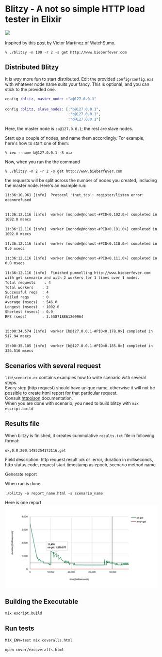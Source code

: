 Blitzy - A not so simple HTTP load tester in Elixir
============================================

![](http://i.imgur.com/Z8zyXZu.gif)

Inspired by this [post](http://www.watchsumo.com/posts/introduction-to-elixir-v1-0-0-by-example-i) by Victor Martinez of WatchSumo.

```
% ./blitzy -n 100 -r 2 -s get http://www.bieberfever.com
```

## Distributed Blitzy

It is _way_ more fun to start distributed. Edit the provided `config/config.exs` with whatever node name suits your fancy. This is optional, and you can stick to the provided one.

```elixir
config :blitz, master_node: :"a@127.0.0.1"

config :blitz, slave_nodes: [:"b@127.0.0.1", 
                             :"c@127.0.0.1",
                             :"d@127.0.0.1"] 
```

Here, the master node is `:a@127.0.0.1`; the rest are slave nodes.

Start up a couple of nodes, and name them accordingly. For example, here's how to start one of them:

```
% iex --name b@127.0.0.1 -S mix
```

Now, when you run the the command

```
% ./blitzy -n 2 -r 2 -s get http://www.bieberfever.com
```

the requests will be split across the number of nodes you created, including the master node. Here's an example run:

```
11:36:10.961 [info]  Protocol 'inet_tcp': register/listen error: econnrefused


11:36:12.116 [info]  worker [nonode@nohost-#PID<0.102.0>] completed in 1092.0 msecs

11:36:12.116 [info]  worker [nonode@nohost-#PID<0.101.0>] completed in 1092.0 msecs

11:36:12.116 [info]  worker [nonode@nohost-#PID<0.110.0>] completed in 0.0 msecs

11:36:12.116 [info]  worker [nonode@nohost-#PID<0.111.0>] completed in 0.0 msecs

11:36:12.116 [info]  Finished pummelling http://www.bieberfever.com with get scenario and with 2 workers for 1 times over 1 nodes.
Total requests    : 4
Total workers    : 2
Successful reqs  : 4
Failed reqs      : 0
Average (msecs)  : 546.0
Longest (msecs)  : 1092.0
Shortest (msecs) : 0.0
RPS (secs)       : 3.558718861209964


15:00:34.574 [info]  worker [b@127.0.0.1-#PID<0.178.0>] completed in 517.94 msecs

15:00:35.105 [info]  worker [b@127.0.0.1-#PID<0.185.0>] completed in 326.516 msecs
```

## Scenarios with several request

`lib\scenario.ex` contains examples how to write scenario with several steps.  
Every step (http request) should have unique name, otherwise it will not be possible to create html report for that particular request.  
Consult [httpoison](https://github.com/edgurgel/httpoison) documentation.  
When you are done with scenario, you need to build blitzy with `mix escript.build`


## Results file

When blitzy is finished, it creates cummulative `results.txt` file in following format:

`ok,0.0,200,1485254172116,get`

Field description: http request result :ok or :error, duration in milliseconds, http status code, request start timestamp as epoch, scenario method name

Generate report

When run is done:  

`./blitzy -o report_name.html -s scenario_name`  

Here is one report ![](graph_example.png)

## Building the Executable

```
mix escript.build
```
## Run tests

`MIX_ENV=test mix coveralls.html`

`open cover/excoveralls.html`
